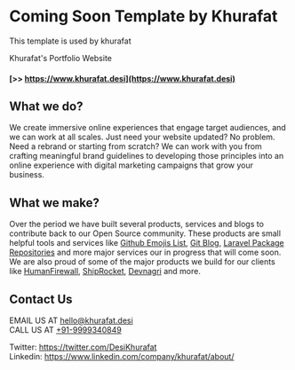 Coming Soon Template by Khurafat
========
This template is used by khurafat

Khurafat's Portfolio Website<br>
 #### [>> https://www.khurafat.desi](https://www.khurafat.desi)


## What we do?

We create immersive online experiences that engage target audiences, and we can work at all scales. Just need your website updated? No problem. Need a rebrand or starting from scratch? We can work with you from crafting meaningful brand guidelines to developing those principles into an online experience with digital marketing campaigns that grow your business.

## What we make?

Over the period we have built several products, services and blogs to contribute back to our Open Source community. These products are small helpful tools and services like [Github Emojis List][githubemojis], [Git Blog][gitwtf], [Laravel Package Repositories][laragist] and more major services our in progress that will come soon. We are also proud of some of the major products we build for our clients like [HumanFirewall][humanfirewall], [ShipRocket][shiprocket], [Devnagri][devnagri] and more.

## Contact Us

EMAIL US AT <a href="mailto:hello@khurafat.desi">hello@khurafat.desi</a><br>
CALL US AT <a href="tel:+919999340849">+91-9999340849</a>


Twitter: <a href="https://twitter.com/DesiKhurafat">https://twitter.com/DesiKhurafat</a><br>
Linkedin: <a href="https://www.linkedin.com/company/khurafat/about/">https://www.linkedin.com/company/khurafat/about/</a>


[githubemojis]:http://githubemojis.com/
[gitwtf]: http://git.wtf/
[laragist]: http://laragist.org/
[humanfirewall]: http://humanfirewall.io/
[shiprocket]: https://www.shiprocket.in/
[devnagri]: https://www.devnagri.com/
